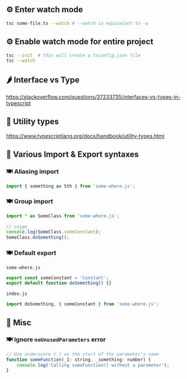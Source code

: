 
## ⚙️ Enter watch mode
```bash
tsc some-file.ts --watch # --watch is equivalent to -w
```

## ⚙️ Enable watch mode for entire project
```bash
tsc --init  # this will create a tsconfig.json file
tsc --watch
```

## 🌶 Interface vs Type
https://stackoverflow.com/questions/37233735/interfaces-vs-types-in-typescript


## 🥰 Utility types
https://www.typescriptlang.org/docs/handbook/utility-types.html

## 🚀 Various Import & Export syntaxes
### 🍽 Aliasing import
```js
import { something as Sth } from 'some-where.js';
```

### 🍽 Group import
```js
import * as SomeClass from 'some-where.js';

// usage
console.log(SomeClass.someConstant);
SomeClass.doSomething();
```
### 🍽 Default export
`some-where.js`
```js
export const someConstant = 'Constant';
export default function doSomething() {}
```

`index.js`
```js
import doSomething, { someConstant } from 'some-where.js';
```

## 🐞 Misc
### 🍽 Ignore `noUnusedParameters` error
```js
// Use underscore (_) as the start of the parameter's name
function someFunction(_1: string, _something: number) {
    console.log('Calling someFunction() without a parameter');
}
```